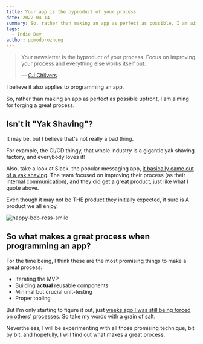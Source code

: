 ```yaml
---
title: Your app is the byproduct of your process
date: 2022-04-14
summary: So, rather than making an app as perfect as possible, I am aiming for forging a great process.
tags:
  - Indie Dev
author: pomodorozhong
---
```


> Your newsletter is the byproduct of your process. Focus on improving your process and everything else works itself out.
>
> — [CJ Chilvers](https://www.cjchilvers.com/blog/35-lessons-from-35-years-of-newsletter-publishing?utm_campaign=%E5%8F%AF%E4%B9%90&utm_medium=email&utm_source=Revue%20newsletter)

I believe it also applies to programming an app.

So, rather than making an app as perfect as possible upfront, I am aiming for forging a great process.

## Isn't it "Yak Shaving"?

It may be, but I believe that's not really a bad thing.

For example, the CI/CD thingy, that whole industry is a gigantic yak shaving factory, and everybody loves it!

Also, take a look at Slack, the popular messaging app, [it basically came out of a yak shaving](https://nira.com/slack-history/). The team focused on improving their process (as their internal communication), and they did get a great product, just like what I quote above.

Even though it may not be THE product they initially expected, it sure is A product we all enjoy.

![happy-bob-ross-smile](/static/images/happy-bob-ross-smile.jpg)

## So what makes a great process when programming an app?

For the time being, I think these are the most promising things to make a great process:

- Iterating the MVP
- Building **actual** reusable components
- Minimal but crucial unit-testing
- Proper tooling

But I'm only starting to figure it out, just [weeks ago I was still being forced on others' processes](/posts/i-quit). So take my words with a grain of salt.

Nevertheless, I will be experimenting with all those promising technique, bit by bit, and hopefully, I will find out what makes a great process.
